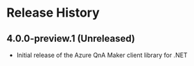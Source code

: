 # Release History

## 4.0.0-preview.1 (Unreleased)

- Initial release of the Azure QnA Maker client library for .NET
